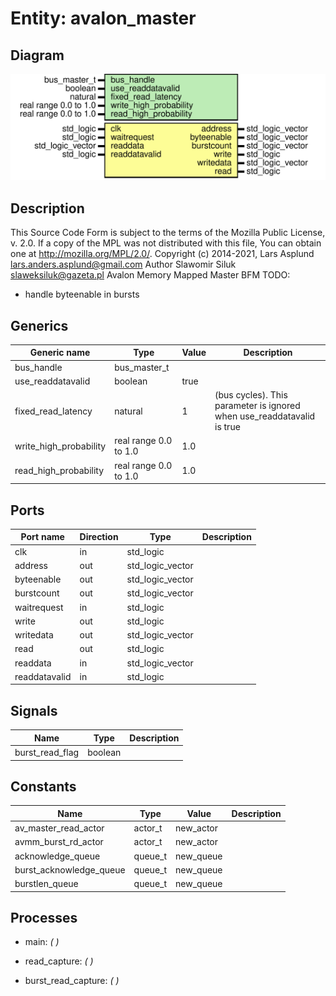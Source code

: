 # Entity: avalon_master
## Diagram
![Diagram](avalon_master.svg "Diagram")
## Description
This Source Code Form is subject to the terms of the Mozilla Public
License, v. 2.0. If a copy of the MPL was not distributed with this file,
You can obtain one at http://mozilla.org/MPL/2.0/.
Copyright (c) 2014-2021, Lars Asplund lars.anders.asplund@gmail.com
Author Slawomir Siluk slaweksiluk@gazeta.pl
Avalon Memory Mapped Master BFM
TODO:
- handle byteenable in bursts
## Generics
| Generic name           | Type                  | Value | Description                                                             |
| ---------------------- | --------------------- | ----- | ----------------------------------------------------------------------- |
| bus_handle             | bus_master_t          |       |                                                                         |
| use_readdatavalid      | boolean               | true  |                                                                         |
| fixed_read_latency     | natural               | 1     | (bus cycles).  This parameter is ignored when use_readdatavalid is true |
| write_high_probability | real range 0.0 to 1.0 | 1.0   |                                                                         |
| read_high_probability  | real range 0.0 to 1.0 | 1.0   |                                                                         |
## Ports
| Port name     | Direction | Type             | Description |
| ------------- | --------- | ---------------- | ----------- |
| clk           | in        | std_logic        |             |
| address       | out       | std_logic_vector |             |
| byteenable    | out       | std_logic_vector |             |
| burstcount    | out       | std_logic_vector |             |
| waitrequest   | in        | std_logic        |             |
| write         | out       | std_logic        |             |
| writedata     | out       | std_logic_vector |             |
| read          | out       | std_logic        |             |
| readdata      | in        | std_logic_vector |             |
| readdatavalid | in        | std_logic        |             |
## Signals
| Name            | Type    | Description |
| --------------- | ------- | ----------- |
| burst_read_flag | boolean |             |
## Constants
| Name                    | Type    | Value      | Description |
| ----------------------- | ------- | ---------- | ----------- |
| av_master_read_actor    | actor_t |  new_actor |             |
| avmm_burst_rd_actor     | actor_t |  new_actor |             |
| acknowledge_queue       | queue_t |  new_queue |             |
| burst_acknowledge_queue | queue_t |  new_queue |             |
| burstlen_queue          | queue_t |  new_queue |             |
## Processes
- main: _(  )_

- read_capture: _(  )_

- burst_read_capture: _(  )_


